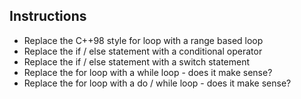 ## Instructions

* Replace the C++98 style for loop with a range based loop
* Replace the if / else statement with a conditional operator
* Replace the if / else statement with a switch statement
* Replace the for loop with a while loop - does it make sense?
* Replace the for loop with a do / while loop - does it make sense?
